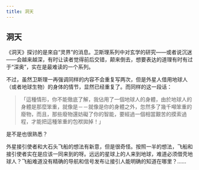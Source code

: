 ```yaml
---
title: 洞天
---
```


## 洞天


《洞天》探讨的是來自“灵界”的消息。卫斯理系列中对玄学的研究——或者说沉迷——会越来越深，有时让读者觉得前后交错，颠来倒去，想要表达的道理有时有过于“深奥”，实在是最难读的一个系列。

不过，虽然卫斯理一再强调同样的内容不会重复写两次，但是外星人借用地球人（或者地球生物）的身体的情节，显然已经重复了。而同样的这一段话：

>「這種情形，你不能徹底了解，我佔用了一個地球人的身體，由於地球人的身體是那麼笨重，就像是－－就像是你的身體之外，忽然多了幾千噸笨重的廢物，而且，那些廢物還妨礙了你的智能，要經過一個相當艱苦的摸索過程，才能把這種笨重的包袱拋掉！」

是不是也很熟悉？

外星接引使者和大石头飞船的想法有新意，但是很奇怪。按照一半的想法，飞船和接引使者实在是应该一同来到的呀。远远的星球上的人来到地球，难道必须借壳地球人？飞船难道没有精确的导航和信号发布让接引人能明确的知道在哪里？……